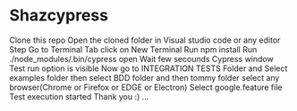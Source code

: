 # Shazcypress
Clone this repo Open the cloned folder in Visual studio code or any editor Step Go to Terminal Tab click on New Terminal Run npm install Run ./node_modules/.bin/cypress open Wait few secounds Cypress window Test run option is visible Now go to INTEGRATION TESTS Folder and Select examples folder then select BDD folder and then tommy folder select any browser(Chrome or Firefox or EDGE or Electron) Select google.feature file Test execution started Thank you :) ...
